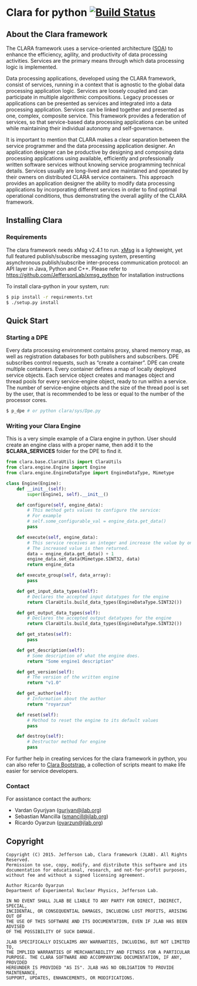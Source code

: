
# Clara for python [![Build Status](https://travis-ci.org/JeffersonLab/clara-python.svg?branch=dev)](https://travis-ci.org/JeffersonLab/clara-python)

## About the Clara framework

The CLARA framework uses a service-oriented architecture ([SOA](https://en.wikipedia.org/wiki/Service-oriented_architecture "Service Oriented Architecture")) to enhance the efficiency, agility, and productivity of data processing activities. Services are the primary means through which data processing logic is implemented.

Data processing applications, developed using the CLARA framework, consist of services, running in a context that is agnostic to the global data processing application logic. Services are loosely coupled and can participate in multiple algorithmic compositions. Legacy processes or applications can be presented as services and integrated into a data processing application. Services can be linked together and presented as one, complex, composite service. This framework provides a federation of services, so that service-based data processing applications can be united while maintaining their individual autonomy and self-governance.

It is important to mention that CLARA makes a clear separation between the service programmer and the data processing application designer. An application designer can be productive by designing and composing data processing applications using available, efficiently and professionally written software services without knowing service programming technical details. Services usually are long-lived and are maintained and operated by their owners on distributed CLARA service containers. This approach provides an application designer the ability to modify data processing applications by incorporating different services in order to find optimal operational conditions, thus demonstrating the overall agility of the CLARA framework.

## Installing Clara

### Requirements

The clara framework needs xMsg v2.4.1 to run. [xMsg](https://github.com/JeffersonLab/xmsg_python "xMsg @ Github")
 is a lightweight, yet full featured publish/subscribe messaging system, presenting asynchronous publish/subscribe inter-process communication protocol: an API layer in Java, Python and C++. Please refer to https://github.com/JeffersonLab/xmsg_python for installation instructions


To install clara-python in your system, run:

```sh
$ pip install -r requirements.txt
$ ./setup.py install
```

## Quick Start

### Starting a DPE

Every data processing environment contains proxy, shared memory map, as well as registration databases for both publishers and subscribers. DPE subscribes control requests, such as “create a container”. DPE can create multiple containers. Every container defines a map of locally deployed service objects. Each service object creates and manages object and thread pools for every service-engine object, ready to run within a service. The number of service-engine objects and the size of the thread pool is set by the user, that is recommended to be less or equal to the number of the processor cores.

```sh
$ p_dpe # or python clara/sys/Dpe.py
```

### Writing your Clara Engine

This is a very simple example of a Clara engine in python. User should create an engine class
with a proper name, then add it to the **$CLARA_SERVICES** folder for the DPE to find it.


```python
from clara.base.ClaraUtils import ClaraUtils
from clara.engine.Engine import Engine
from clara.engine.EngineDataType import EngineDataType, Mimetype

class Engine(Engine):
    def __init__(self):
        super(Engine1, self).__init__()

    def configure(self, engine_data):
        # This method gets values to configure the service:
        # For example
        # self.some_configurable_val = engine_data.get_data()
        pass

    def execute(self, engine_data):
        # This service receives an integer and increase the value by one
        # The increased value is then returned.
        data = engine_data.get_data() + 1
        engine_data.set_data(Mimetype.SINT32, data)
        return engine_data

    def execute_group(self, data_array):
        pass

    def get_input_data_types(self):
        # Declares the accepted input datatypes for the engine
        return ClaraUtils.build_data_types(EngineDataType.SINT32())

    def get_output_data_types(self):
        # Declares the accepted output datatypes for the engine
        return ClaraUtils.build_data_types(EngineDataType.SINT32())

    def get_states(self):
        pass

    def get_description(self):
        # Some description of what the engine does.
        return "Some engine1 description"

    def get_version(self):
        # The version of the written engine
        return "v1.0"

    def get_author(self):
        # Information about the author
        return "royarzun"

    def reset(self):
        # Method to reset the engine to its default values
        pass

    def destroy(self):
        # Destructor method for engine
        pass
```

For further help in creating services for the clara framework in python, you can
also refer to [Clara Bootstrap](https://github.com/royarzun/Clara-bootstrap), a collection
 of scripts meant to make life easier for service developers.

### Contact

For assistance contact the authors:

* Vardan Gyurjyan    (<gurjyan@jlab.org>)
* Sebastian Mancilla (<smancill@jlab.org>)
* Ricardo Oyarzun    (<oyarzun@jlab.org>)

## Copyright

    Copyright (C) 2015. Jefferson Lab, Clara framework (JLAB). All Rights Reserved.
    Permission to use, copy, modify, and distribute this software and its
    documentation for educational, research, and not-for-profit purposes,
    without fee and without a signed licensing agreement.

    Author Ricardo Oyarzun
    Department of Experimental Nuclear Physics, Jefferson Lab.

    IN NO EVENT SHALL JLAB BE LIABLE TO ANY PARTY FOR DIRECT, INDIRECT, SPECIAL,
    INCIDENTAL, OR CONSEQUENTIAL DAMAGES, INCLUDING LOST PROFITS, ARISING OUT OF
    THE USE OF THIS SOFTWARE AND ITS DOCUMENTATION, EVEN IF JLAB HAS BEEN ADVISED
    OF THE POSSIBILITY OF SUCH DAMAGE.

    JLAB SPECIFICALLY DISCLAIMS ANY WARRANTIES, INCLUDING, BUT NOT LIMITED TO,
    THE IMPLIED WARRANTIES OF MERCHANTABILITY AND FITNESS FOR A PARTICULAR
    PURPOSE. THE CLARA SOFTWARE AND ACCOMPANYING DOCUMENTATION, IF ANY, PROVIDED
    HEREUNDER IS PROVIDED "AS IS". JLAB HAS NO OBLIGATION TO PROVIDE MAINTENANCE,
    SUPPORT, UPDATES, ENHANCEMENTS, OR MODIFICATIONS.

